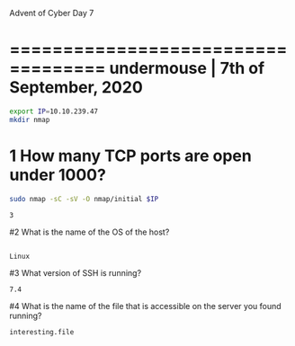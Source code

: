 Advent of Cyber Day 7

===================================
undermouse | 7th of September, 2020
===================================

```bash
export IP=10.10.239.47
mkdir nmap
```

# 1 How many TCP ports are open under 1000?

```bash
sudo nmap -sC -sV -O nmap/initial $IP
```

```
3
```

#2 What is the name of the OS of the host?

```bash

```

```
Linux
```

#3 What version of SSH is running?

```
7.4
```

#4 	What is the name of the file that is accessible on the server you found running?

```
interesting.file
```